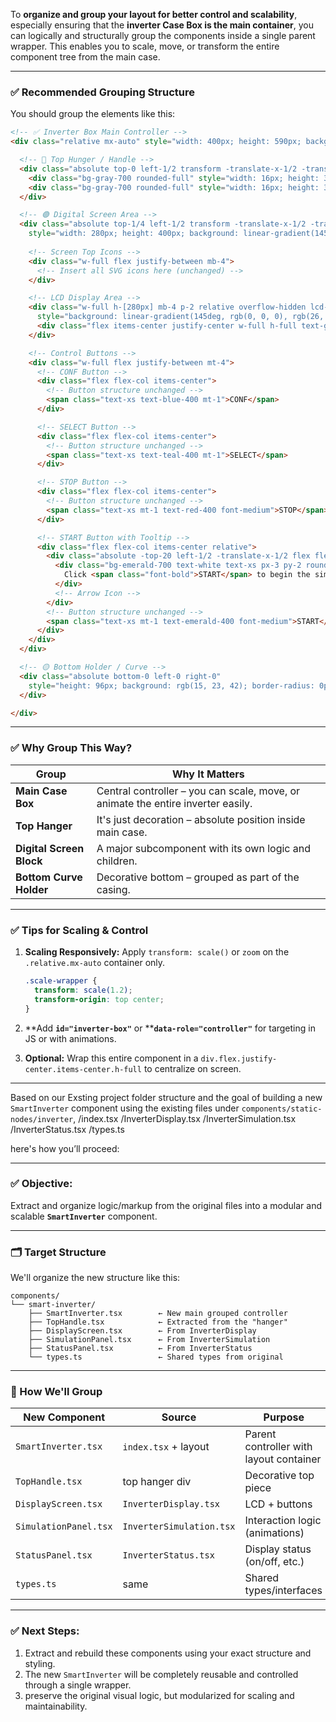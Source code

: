 To **organize and group your layout for better control and scalability**, especially ensuring that the **inverter Case Box is the main container**, you can logically and structurally group the components inside a single parent wrapper. This enables you to scale, move, or transform the entire component tree from the main case.

---

### ✅ Recommended Grouping Structure

You should group the elements like this:

```html
<!-- ✅ Inverter Box Main Controller -->
<div class="relative mx-auto" style="width: 400px; height: 590px; background: linear-gradient(145deg, rgb(217, 218, 222), rgb(150, 156, 167)); border-radius: 15px; border: 1px solid rgb(107, 112, 131); transform-style: preserve-3d; perspective: 1000px; box-shadow: rgba(0, 0, 0, 0.3) 0px 10px 20px, rgba(0, 0, 0, 0.2) 0px 6px 6px, rgba(255, 255, 255, 0.1) 0px 1px 1px inset;">

  <!-- 🔵 Top Hunger / Handle -->
  <div class="absolute top-0 left-1/2 transform -translate-x-1/2 -translate-y-1/2" style="width: 300px; height: 20px; background: rgb(15, 23, 42); border-radius: 5px 5px 0 0; display: flex; justify-content: space-between; padding: 0 40px;">
    <div class="bg-gray-700 rounded-full" style="width: 16px; height: 32px; transform: translateY(-4px);"></div>
    <div class="bg-gray-700 rounded-full" style="width: 16px; height: 32px; transform: translateY(-4px);"></div>
  </div>

  <!-- 🟢 Digital Screen Area -->
  <div class="absolute top-1/4 left-1/2 transform -translate-x-1/2 -translate-y-1/4"
    style="width: 280px; height: 400px; background: linear-gradient(145deg, rgb(15, 23, 42), rgb(30, 41, 59)); border-radius: 15px; padding: 15px; display: flex; flex-direction: column; align-items: center; border: 1px solid rgba(255, 255, 255, 0.1); box-shadow: rgba(0, 0, 0, 0.3) 0px 1px 3px inset, rgba(255, 255, 255, 0.05) 0px -1px 1px inset;">
    
    <!-- Screen Top Icons -->
    <div class="w-full flex justify-between mb-4">
      <!-- Insert all SVG icons here (unchanged) -->
    </div>

    <!-- LCD Display Area -->
    <div class="w-full h-[280px] mb-4 p-2 relative overflow-hidden lcd-screen flex flex-col items-center justify-center"
      style="background: linear-gradient(145deg, rgb(0, 0, 0), rgb(26, 26, 26)); border-radius: 8px; border: 2px solid rgba(255, 255, 255, 0.1); opacity: 0.5; filter: brightness(30%); color: rgb(16, 185, 129); font-family: monospace; box-shadow: rgba(0, 0, 0, 0.4) 0px 2px 6px inset, rgba(255, 255, 255, 0.05) 0px -1px 2px inset;">
      <div class="flex items-center justify-center w-full h-full text-gray-700">OFF</div>
    </div>

    <!-- Control Buttons -->
    <div class="w-full flex justify-between mt-4">
      <!-- CONF Button -->
      <div class="flex flex-col items-center">
        <!-- Button structure unchanged -->
        <span class="text-xs text-blue-400 mt-1">CONF</span>
      </div>

      <!-- SELECT Button -->
      <div class="flex flex-col items-center">
        <!-- Button structure unchanged -->
        <span class="text-xs text-teal-400 mt-1">SELECT</span>
      </div>

      <!-- STOP Button -->
      <div class="flex flex-col items-center">
        <!-- Button structure unchanged -->
        <span class="text-xs mt-1 text-red-400 font-medium">STOP</span>
      </div>

      <!-- START Button with Tooltip -->
      <div class="flex flex-col items-center relative">
        <div class="absolute -top-20 left-1/2 -translate-x-1/2 flex flex-col items-center z-20 animate-bounce">
          <div class="bg-emerald-700 text-white text-xs px-3 py-2 rounded shadow-lg mb-1 font-semibold">
            Click <span class="font-bold">START</span> to begin the simulation
          </div>
          <!-- Arrow Icon -->
        </div>
        <!-- Button structure unchanged -->
        <span class="text-xs mt-1 text-emerald-400 font-medium">START</span>
      </div>
    </div>
  </div>

  <!-- 🟡 Bottom Holder / Curve -->
  <div class="absolute bottom-0 left-0 right-0"
    style="height: 96px; background: rgb(15, 23, 42); border-radius: 0px 0px 15px 15px; clip-path: polygon(0px 40%, 100% 40%, 100% 100%, 0px 100%);">
  </div>

</div>
```

---

### ✅ Why Group This Way?

| Group                    | Why It Matters                                                                   |
| ------------------------ | -------------------------------------------------------------------------------- |
| **Main Case Box**        | Central controller – you can scale, move, or animate the entire inverter easily. |
| **Top Hanger**           | It's just decoration – absolute position inside main case.                       |
| **Digital Screen Block** | A major subcomponent with its own logic and children.                            |
| **Bottom Curve Holder**  | Decorative bottom – grouped as part of the casing.                               |

---

### ✅ Tips for Scaling & Control

1. **Scaling Responsively:**
   Apply `transform: scale()` or `zoom` on the `.relative.mx-auto` container only.

   ```css
   .scale-wrapper {
     transform: scale(1.2);
     transform-origin: top center;
   }
   ```

2. \*\*Add ****`id="inverter-box"`**** or \*\***`data-role="controller"`** for targeting in JS or with animations.

3. **Optional:** Wrap this entire component in a `div.flex.justify-center.items-center.h-full` to centralize on screen.

---
Based on our Exsting project  folder structure and the goal of building a new `SmartInverter` component using the existing files under `components/static-nodes/inverter`, 
/index.tsx
/InverterDisplay.tsx
/InverterSimulation.tsx
/InverterStatus.tsx
/types.ts

here's how you’ll proceed:

---

### ✅ Objective:

Extract and organize logic/markup from the original files into a modular and scalable **`SmartInverter`** component.

---

### 🗂️ Target Structure

We'll organize the new structure like this:

```
components/
└── smart-inverter/
    ├── SmartInverter.tsx        ← New main grouped controller
    ├── TopHandle.tsx            ← Extracted from the "hanger"
    ├── DisplayScreen.tsx        ← From InverterDisplay
    ├── SimulationPanel.tsx      ← From InverterSimulation
    ├── StatusPanel.tsx          ← From InverterStatus
    └── types.ts                 ← Shared types from original
```

---

### 🧠 How We'll Group

| New Component         | Source                   | Purpose                                 |
| --------------------- | ------------------------ | --------------------------------------- |
| `SmartInverter.tsx`   | `index.tsx` + layout     | Parent controller with layout container |
| `TopHandle.tsx`       | top hanger div           | Decorative top piece                    |
| `DisplayScreen.tsx`   | `InverterDisplay.tsx`    | LCD + buttons                           |
| `SimulationPanel.tsx` | `InverterSimulation.tsx` | Interaction logic (animations)          |
| `StatusPanel.tsx`     | `InverterStatus.tsx`     | Display status (on/off, etc.)           |
| `types.ts`            | same                     | Shared types/interfaces                 |

---

### ✅ Next Steps:

1. Extract and rebuild these components using your exact structure and styling.
2. The new `SmartInverter` will be completely reusable and controlled through a single wrapper.
3. preserve the original visual logic, but modularized for scaling and maintainability.


